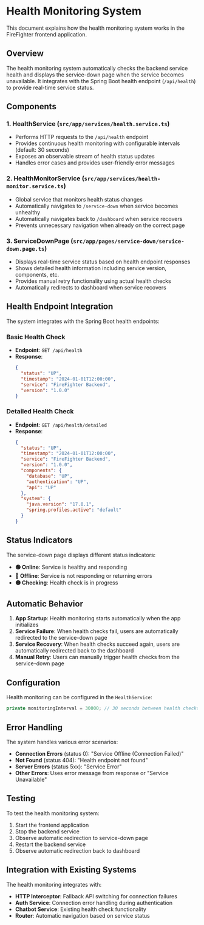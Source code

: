 # Health Monitoring System

This document explains how the health monitoring system works in the FireFighter frontend application.

## Overview

The health monitoring system automatically checks the backend service health and displays the service-down page when the service becomes unavailable. It integrates with the Spring Boot health endpoint (`/api/health`) to provide real-time service status.

## Components

### 1. HealthService (`src/app/services/health.service.ts`)
- Performs HTTP requests to the `/api/health` endpoint
- Provides continuous health monitoring with configurable intervals (default: 30 seconds)
- Exposes an observable stream of health status updates
- Handles error cases and provides user-friendly error messages

### 2. HealthMonitorService (`src/app/services/health-monitor.service.ts`)
- Global service that monitors health status changes
- Automatically navigates to `/service-down` when service becomes unhealthy
- Automatically navigates back to `/dashboard` when service recovers
- Prevents unnecessary navigation when already on the correct page

### 3. ServiceDownPage (`src/app/pages/service-down/service-down.page.ts`)
- Displays real-time service status based on health endpoint responses
- Shows detailed health information including service version, components, etc.
- Provides manual retry functionality using actual health checks
- Automatically redirects to dashboard when service recovers

## Health Endpoint Integration

The system integrates with the Spring Boot health endpoints:

### Basic Health Check
- **Endpoint**: `GET /api/health`
- **Response**: 
  ```json
  {
    "status": "UP",
    "timestamp": "2024-01-01T12:00:00",
    "service": "FireFighter Backend",
    "version": "1.0.0"
  }
  ```

### Detailed Health Check
- **Endpoint**: `GET /api/health/detailed`
- **Response**:
  ```json
  {
    "status": "UP",
    "timestamp": "2024-01-01T12:00:00",
    "service": "FireFighter Backend",
    "version": "1.0.0",
    "components": {
      "database": "UP",
      "authentication": "UP",
      "api": "UP"
    },
    "system": {
      "java.version": "17.0.1",
      "spring.profiles.active": "default"
    }
  }
  ```

## Status Indicators

The service-down page displays different status indicators:

- **🟢 Online**: Service is healthy and responding
- **🔴 Offline**: Service is not responding or returning errors
- **🟡 Checking**: Health check is in progress

## Automatic Behavior

1. **App Startup**: Health monitoring starts automatically when the app initializes
2. **Service Failure**: When health checks fail, users are automatically redirected to the service-down page
3. **Service Recovery**: When health checks succeed again, users are automatically redirected back to the dashboard
4. **Manual Retry**: Users can manually trigger health checks from the service-down page

## Configuration

Health monitoring can be configured in the `HealthService`:

```typescript
private monitoringInterval = 30000; // 30 seconds between health checks
```

## Error Handling

The system handles various error scenarios:

- **Connection Errors** (status 0): "Service Offline (Connection Failed)"
- **Not Found** (status 404): "Health endpoint not found"
- **Server Errors** (status 5xx): "Service Error"
- **Other Errors**: Uses error message from response or "Service Unavailable"

## Testing

To test the health monitoring system:

1. Start the frontend application
2. Stop the backend service
3. Observe automatic redirection to service-down page
4. Restart the backend service
5. Observe automatic redirection back to dashboard

## Integration with Existing Systems

The health monitoring integrates with:

- **HTTP Interceptor**: Fallback API switching for connection failures
- **Auth Service**: Connection error handling during authentication
- **Chatbot Service**: Existing health check functionality
- **Router**: Automatic navigation based on service status
